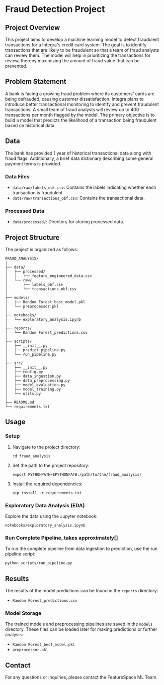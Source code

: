 # Fraud Detection Project

## Project Overview

This project aims to develop a machine learning model to detect fraudulent transactions for a Integra's credit card system. The goal is to identify transactions that are likely to be fraudulent so that a team of fraud analysts can review them. The model will help in prioritizing the transactions for review, thereby maximizing the amount of fraud value that can be prevented.

## Problem Statement

A bank is facing a growing fraud problem where its customers' cards are being defrauded, causing customer dissatisfaction. Integra plans to introduce better transactional monitoring to identify and prevent fraudulent transactions. A small team of fraud analysts will review up to 400 transactions per month flagged by the model. The primary objective is to build a model that predicts the likelihood of a transaction being fraudulent based on historical data.

## Data

The bank has provided 1 year of historical transactional data along with fraud flags. Additionally, a brief data dictionary describing some general payment terms is provided.

### Data Files

- `data/raw/labels_obf.csv`: Contains the labels indicating whether each transaction is fraudulent.
- `data/raw/transactions_obf.csv`: Contains the transactional data.

### Processed Data

- `data/processed/`: Directory for storing processed data.

## Project Structure

The project is organized as follows:

```
FRAUD_ANALYSIS/
│
├── data/
│   ├── processed/
│   │   ├── feature_engineered_data.csv
│   └── raw/
│       ├── labels_obf.csv
│       └── transactions_obf.csv
│
├── models/
│   ├── Random Forest_best_model.pkl
│   └── preprocessor.pkl
│
├── notebooks/
│   └── exploratory_analysis.ipynb
│
├── reports/
│   └── Random Forest_predictions.csv
│
├── scripts/
│   ├── __init__.py
│   ├── predict_pipeline.py
│   └── run_pipeline.py
│
├── src/
│   ├── __init__.py
│   ├── config.py
│   ├── data_ingestion.py
│   ├── data_preprocessing.py
│   ├── model_evaluation.py
│   ├── model_training.py
│   └── utils.py
│
├── README.md
└── requirements.txt
```

## Usage

### Setup

1. Navigate to the project directory:
   ```
   cd fraud_analysis
   ```

2. Set the path to the project repository:
   ```
   export PYTHONPATH=$PYTHONPATH:/path/to/the/fraud_analysis/

   ```

3. Install the required dependencies:
   ```
   pip install -r requirements.txt
   ```


### Exploratory Data Analysis (EDA)

Explore the data using the Jupyter notebook:
```
notebooks/exploratory_analysis.ipynb
```


### Run Complete Pipeline, takes approximately[] 

To run the complete pipeline from data ingestion to prediction, use the run pipeline script:
```bash
python scripts/run_pipeline.py
```

## Results
The results of the model predictions can be found in the `reports` directory:
- `Random Forest_predictions.csv`

### Model Storage

The trained models and preprocessing pipelines are saved in the `models` directory. These files can be loaded later for making predictions or further analysis:
- `Random Forest_best_model.pkl`
- `preprocessor.pkl`


## Contact

For any questions or inquiries, please contact the FeatureSpace ML Team.
